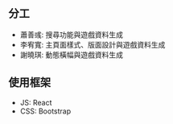 ## 分工
- 蕭善彧: 搜尋功能與遊戲資料生成
- 李宥寬: 主頁面樣式、版面設計與遊戲資料生成
- 謝曉琪: 動態橫幅與遊戲資料生成

## 使用框架
- JS: React
- CSS: Bootstrap
